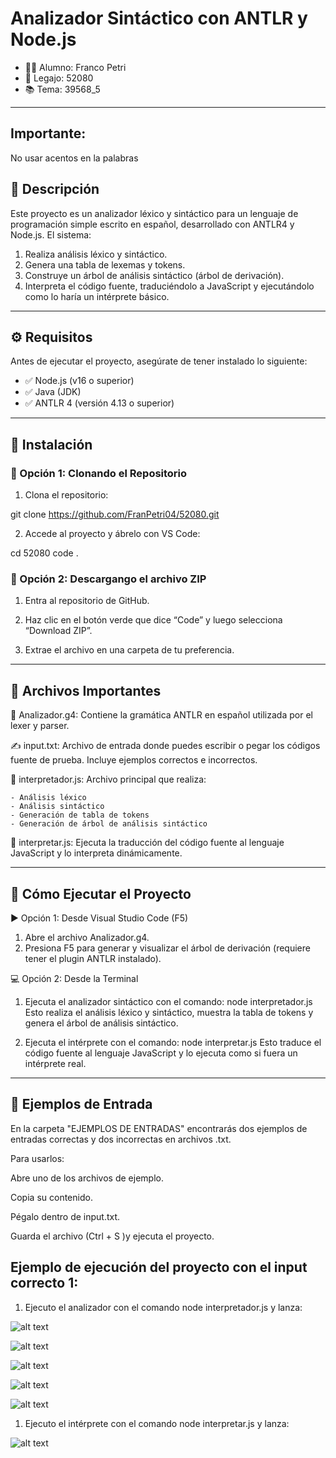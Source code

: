 # Analizador Sintáctico con ANTLR y Node.js

- 👨‍🎓 Alumno: Franco Petri  
- 📌 Legajo: 52080  
- 📚 Tema: 39568_5  

---
## Importante:
No usar acentos en la palabras

## 📄 Descripción

Este proyecto es un analizador léxico y sintáctico para un lenguaje de programación simple escrito en español, desarrollado con ANTLR4 y Node.js. El sistema:

1. Realiza análisis léxico y sintáctico.
2. Genera una tabla de lexemas y tokens.
3. Construye un árbol de análisis sintáctico (árbol de derivación).
4. Interpreta el código fuente, traduciéndolo a JavaScript y ejecutándolo como lo haría un intérprete básico.

---

## ⚙️ Requisitos

Antes de ejecutar el proyecto, asegúrate de tener instalado lo siguiente:

- ✅ Node.js (v16 o superior)
- ✅ Java (JDK)
- ✅ ANTLR 4 (versión 4.13 o superior)

---

## 🧭 Instalación

### 🔁 Opción 1: Clonando el Repositorio

1. Clona el repositorio:

git clone https://github.com/FranPetri04/52080.git

2. Accede al proyecto y ábrelo con VS Code:

cd 52080
code .


### 🔁 Opción 2: Descargango el archivo ZIP

1. Entra al repositorio de GitHub.

2. Haz clic en el botón verde que dice “Code” y luego selecciona “Download ZIP”.

3. Extrae el archivo en una carpeta de tu preferencia.

---

## 📁 Archivos Importantes

📜 Analizador.g4: Contiene la gramática ANTLR en español utilizada por el lexer y parser.

✍️ input.txt: Archivo de entrada donde puedes escribir o pegar los códigos fuente de prueba. Incluye ejemplos correctos e incorrectos.

🧩 interpretador.js: Archivo principal que realiza:

    - Análisis léxico
    - Análisis sintáctico
    - Generación de tabla de tokens
    - Generación de árbol de análisis sintáctico

🔁 interpretar.js: Ejecuta la traducción del código fuente al lenguaje JavaScript y lo interpreta dinámicamente.

---

## 🚀 Cómo Ejecutar el Proyecto

▶️ Opción 1: Desde Visual Studio Code (F5)

1. Abre el archivo Analizador.g4.
2. Presiona F5 para generar y visualizar el árbol de derivación (requiere tener el plugin ANTLR instalado).

💻 Opción 2: Desde la Terminal

1. Ejecuta el analizador sintáctico con el comando: node interpretador.js
Esto realiza el análisis léxico y sintáctico, muestra la tabla de tokens y genera el árbol de análisis sintáctico.

2. Ejecuta el intérprete con el comando: node interpretar.js
Esto traduce el código fuente al lenguaje JavaScript y lo ejecuta como si fuera un intérprete real.

---

## 🧪 Ejemplos de Entrada
En la carpeta "EJEMPLOS DE ENTRADAS" encontrarás dos ejemplos de entradas correctas y dos incorrectas en archivos .txt.

Para usarlos:

Abre uno de los archivos de ejemplo.

Copia su contenido.

Pégalo dentro de input.txt.

Guarda el archivo (Ctrl + S )y ejecuta el proyecto.


## Ejemplo de ejecución del proyecto con el input correcto 1:

1. Ejecuto el analizador con el comando node interpretador.js y lanza:

![alt text](image.png)

![alt text](image-1.png)

![alt text](image-2.png)

![alt text](image-3.png)

![alt text](image-4.png)

1. Ejecuto el intérprete con el comando node interpretar.js y lanza:

![alt text](image-5.png)